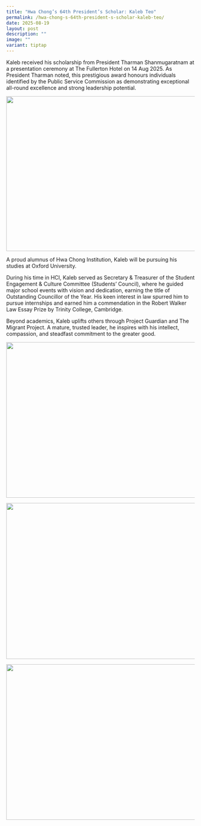```yaml
---
title: "Hwa Chong’s 64th President’s Scholar: Kaleb Teo"
permalink: /hwa-chong-s-64th-president-s-scholar-kaleb-teo/
date: 2025-08-19
layout: post
description: ""
image: ""
variant: tiptap
---
```

<p>Kaleb received his scholarship from President Tharman Shanmugaratnam at
a presentation ceremony at The Fullerton Hotel on 14 Aug 2025. As President
Tharman noted, this prestigious award honours individuals identified by
the Public Service Commission as demonstrating exceptional all-round excellence
and strong leadership potential.</p>
<div class="isomer-image-wrapper">
<img style="margin-left:0px;margin-top:0px;" height="413" width="624" src="https://lh7-rt.googleusercontent.com/docsz/AD_4nXcqekNmyM3dJv7ApVvduoFcgjvgYXXGiGCUQhfGZe9pp4FXsNyngc4ZheCnYxBH8gjVJMfzM7cC9OylFBkqBmoY_yOILJiOKr8ItRYrcG4PYUymq2MXq2HGiVH1rEXa2mgIK2P1cQ?key=QB6L0CBVj8WkbGB_dSNQqA">
</div>
<p>A proud alumnus of Hwa Chong Institution, Kaleb will be pursuing his studies
at Oxford University.</p>
<p>During his time in HCI, Kaleb served as Secretary &amp; Treasurer of the
Student Engagement &amp; Culture Committee (Students’ Council), where he
guided major school events with vision and dedication, earning the title
of Outstanding Councillor of the Year. His keen interest in law spurred
him to pursue internships and earned him a commendation in the Robert Walker
Law Essay Prize by Trinity College, Cambridge.</p>
<p>Beyond academics, Kaleb uplifts others through Project Guardian and The
Migrant Project. A mature, trusted leader, he inspires with his intellect,
compassion, and steadfast commitment to the greater good.</p>
<div class="isomer-image-wrapper">
<img style="margin-left:0px;margin-top:0px;" height="415" width="624" src="https://lh7-rt.googleusercontent.com/docsz/AD_4nXcrRAbaB-v7VGFbGfMQN3CkUJjlU3EnAzs8uVkLurOcE3mOq6mqs7o29XadshIOuko3i1kM7kV0fGg6IoeYUo7McWg6XFPCy_MoPxP2-8RLv5JhuZndpzgGxJGVjXcuVDIk7CrQ?key=QB6L0CBVj8WkbGB_dSNQqA">
</div>
<p></p>
<div class="isomer-image-wrapper">
<img style="margin-left:0px;margin-top:0px;" height="416" width="624" src="https://lh7-rt.googleusercontent.com/docsz/AD_4nXeZt6WzdjkEj9GiG6mM8jmD4q-KX6MxKuLxtiotR3ap3e-py-4c95e4Rjk3mOBvpRS66RkZE-17sh95CMYH_SGRn0r23vQkGfA4YRDw0eUu8FxqXXDx1BvXaOWx_iFW8dtLk54u8A?key=QB6L0CBVj8WkbGB_dSNQqA">
</div>
<p></p>
<div class="isomer-image-wrapper">
<img style="margin-left:0px;margin-top:0px;" height="415" width="624" src="https://lh7-rt.googleusercontent.com/docsz/AD_4nXcHXpSlu3A7ycmdth1Y_7jDb7Yn-5UPAwWuUjE6nI6-ZNuCRgI1IYQEXJ8XakkvNgSUjQlPZNTsMelOsUtVyd9-LTuunVs-D1X_PYCpnjNSItGe4kRt3X5t7-o7X-mCW6BZnlNp?key=QB6L0CBVj8WkbGB_dSNQqA">
</div>
<p>
<br>
</p>
<p></p>
<p></p>
<p></p>